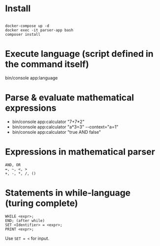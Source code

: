 # Install
<code>
docker-compose up -d
docker exec -it parser-app bash
composer install
</code>

# Execute language (script defined in the command itself)
bin/console app:language 

# Parse & evaluate mathematical expressions
- bin/console app:calculator "7+7*2"
- bin/console app:calculator "a*3=3" --context="a=1"
- bin/console app:calculator "true AND false"

# Expressions in mathematical parser
```while
AND, OR
=, ~, <, >
+, -, *, /, ()
```

# Statements in while-language (turing complete)
```while
WHILE <expr>;
END; (after while)
SET <Identifier> = <expr>;
PRINT <expr>;
```
Use ```SET = <``` for input.

